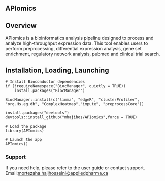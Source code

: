 ## APIomics
## Overview
APIomics is a bioinformatics analysis pipeline designed to process and analyze high-throughput expression data. This tool enables users to perform preprocessing, differential expression analysis, gene set enrichment, regulatory network analysis, pubmed and clinical trial search.

## Installation, Loading, Launching
```
# Install Bioconductor dependencies
if (!requireNamespace("BiocManager", quietly = TRUE))
    install.packages("BiocManager")

BiocManager::install(c("limma", "edgeR", "clusterProfiler", "org.Hs.eg.db", "ComplexHeatmap","impute", "preprocessCore"))

install.packages("devtools") 
devtools::install_github("mhajihos/APIomics",force = TRUE)

# Load the package
library(APIomics)

# Launch the app
APIomics()
```
### Support
If you need help, please refer to the user guide or contact support. Email:mortezaha.hajihosseini@appliedpharma.ca


